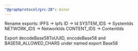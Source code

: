 ```yaml
---
"@graphprotocol/grc-20": minor
---
```


Rename exports:
IPFS -> Ipfs
ID -> Id
SYSTEM_IDS -> SystemIds
NETWORK_IDS -> NetworkIds
CONTENT_IDS -> ContentIds

Export decodeBase58ToUUID, encodeBase58 and BASE58_ALLOWED_CHARS under named export Base58